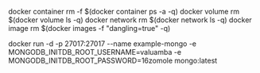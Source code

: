 docker container rm -f $(docker container ps -a -q)
docker volume rm $(docker volume ls -q)
docker network rm $(docker network ls -q)
docker image rm $(docker images -f "dangling=true" -q)

docker run -d -p 27017:27017  --name example-mongo  -e MONGODB_INITDB_ROOT_USERNAME=valuamba  -e MONGODB_INITDB_ROOT_PASSWORD=16zomole  mongo:latest